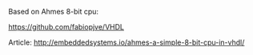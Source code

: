 Based on Ahmes 8-bit cpu: 

https://github.com/fabiopjve/VHDL

Article: 
http://embeddedsystems.io/ahmes-a-simple-8-bit-cpu-in-vhdl/

